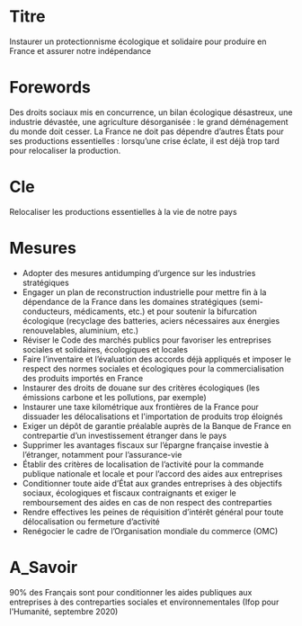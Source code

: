 # Titre

Instaurer un protectionnisme écologique et solidaire pour produire en France et assurer notre indépendance

# Forewords

Des droits sociaux mis en concurrence, un bilan écologique désastreux, une industrie dévastée, une agriculture désorganisée : le grand déménagement du monde doit cesser. La France ne doit pas dépendre d’autres États pour ses productions essentielles : lorsqu’une crise éclate, il est déjà trop tard pour relocaliser la production.

# Cle

Relocaliser les productions essentielles à la vie de notre pays
# Mesures

* Adopter des mesures antidumping d’urgence sur les industries stratégiques
* Engager un plan de reconstruction industrielle pour mettre fin à la dépendance de la France dans les domaines stratégiques (semi-conducteurs, médicaments, etc.) et pour soutenir la bifurcation écologique (recyclage des batteries, aciers nécessaires aux énergies renouvelables, aluminium, etc.)
* Réviser le Code des marchés publics pour favoriser les entreprises sociales et solidaires, écologiques et locales
* Faire l’inventaire et l’évaluation des accords déjà appliqués et imposer le respect des normes sociales et écologiques pour la commercialisation des produits importés en France
* Instaurer des droits de douane sur des critères écologiques (les émissions carbone et les pollutions, par exemple)
* Instaurer une taxe kilométrique aux frontières de la France pour dissuader les délocalisations et l'importation de produits trop éloignés
* Exiger un dépôt de garantie préalable auprès de la Banque de France en contrepartie d’un investissement étranger dans le pays
* Supprimer les avantages fiscaux sur l’épargne française investie à l’étranger, notamment pour l’assurance-vie
* Établir des critères de localisation de l’activité pour la commande publique nationale et locale et pour l’accord des aides aux entreprises
* Conditionner toute aide d’État aux grandes entreprises à des objectifs sociaux, écologiques et fiscaux contraignants et exiger le remboursement des aides en cas de non respect des contreparties
* Rendre effectives les peines de réquisition d’intérêt général pour toute délocalisation ou fermeture d’activité
* Renégocier le cadre de l’Organisation mondiale du commerce (OMC)

# A_Savoir

90% des Français sont pour conditionner les aides publiques aux entreprises à des contreparties sociales et environnementales (Ifop pour l'Humanité, septembre 2020)